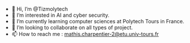 - 👋 Hi, I’m @Tizmolytech
- 👀 I’m interested in AI and cyber security.
- 🌱 I’m currently learning computer sciences at Polytech Tours in France.
- 💞️ I’m looking to collaborate on all types of project.
- 📫 How to reach me : mathis.charpentier-2@etu.univ-tours.fr

<!---
MathisCPolytech/MathisCPolytech is a ✨ special ✨ repository because its `README.md` (this file) appears on your GitHub profile.
You can click the Preview link to take a look at your changes.
--->
